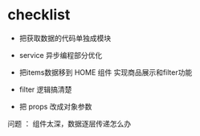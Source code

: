 # checklist

- 把获取数据的代码单独成模块
- service 异步编程部分优化

- 把items数据移到 HOME 组件 实现商品展示和filter功能
- filter 逻辑搞清楚
- 把 props 改成对象参数



问题 ：
组件太深，数据逐层传递怎么办
